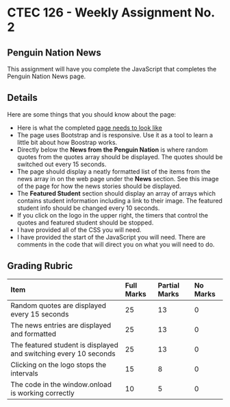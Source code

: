 # CTEC 126 - Weekly Assignment No. 2

## Penguin Nation News

This assignment will have you complete the JavaScript that completes the Penguin Nation News page. 

## Details

Here are some things that you should know about the page:

- Here is what the completed [page needs to look like](visual.png)
- The page uses Bootstrap and is responsive. Use it as a tool to learn a little bit about how Boostrap works.
- Directly below the **News from the Penguin Nation** is where random quotes from the quotes array should be displayed. The quotes should be switched out every 15 seconds.
- The page should display a neatly formatted list of the items from the news array in on the web page under the **News** section. See this image of the page for how the news stories should be displayed.
- The **Featured Student** section should display an array of arrays which contains student information including a link to their image. The featured student info should be changed every 10 seconds.
- If you click on the logo in the upper right, the timers that control the quotes and featured student should be stopped.
- I have provided all of the CSS you will need.
- I have provided the start of the JavaScript you will need. There are comments in the code that will direct you on what you will need to do.

## Grading Rubric

| Item                                                             | Full Marks | Partial Marks | No Marks |
| :--------------------------------------------------------------- | :--------- | :------------ | :------- |
| Random quotes are displayed every 15 seconds                     | 25         | 13            | 0        |
| The news entries are displayed and formatted                     | 25         | 13            | 0        |
| The featured student is displayed and switching every 10 seconds | 25         | 13            | 0        |
| Clicking on the logo stops the intervals                         | 15         | 8             | 0        |
| The code in the window.onload is working correctly               | 10         | 5             | 0        |
